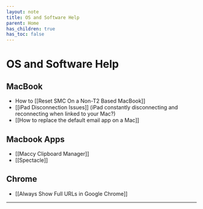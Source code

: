 ```yaml
---
layout: note
title: OS and Software Help
parent: Home
has_children: true
has_toc: false
---
```


# OS and Software Help

## MacBook

- How to [[Reset SMC On a Non-T2 Based MacBook]]
- [[iPad Disconnection Issues]] (iPad constantly disconnecting and reconnecting when linked to your Mac?)
- [[How to replace the default email app on a Mac]]

## Macbook Apps

- [[Maccy Clipboard Manager]]
- [[Spectacle]]

## Chrome

- [[Always Show Full URLs in Google Chrome]]

---
